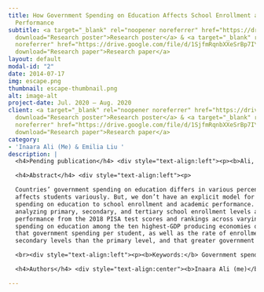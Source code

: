 ```yaml
---
title: How Government Spending on Education Affects School Enrollment and Academic
  Performance
subtitle: <a target="_blank" rel="noopener noreferrer" href="https://drive.google.com/file/d/1ddoQF_ShzWfSbWVB-XKJc5srBLEWaewJ/view?usp=sharing"
  download="Research poster">Research poster</a> & <a target="_blank" rel="noopener
  noreferrer" href="https://drive.google.com/file/d/1SjfmRqnbXXeSrBp7IYQbwx1xrIyDPnDr/view?usp=sharing"
  download="Research paper">Research paper</a>
layout: default
modal-id: "2"
date: 2014-07-17
img: escape.png
thumbnail: escape-thumbnail.png
alt: image-alt
project-date: Jul. 2020 – Aug. 2020
client: <a target="_blank" rel="noopener noreferrer" href="https://drive.google.com/file/d/1ddoQF_ShzWfSbWVB-XKJc5srBLEWaewJ/view?usp=sharing"
  download="Research poster">Research poster</a> & <a target="_blank" rel="noopener
  noreferrer" href="https://drive.google.com/file/d/1SjfmRqnbXXeSrBp7IYQbwx1xrIyDPnDr/view?usp=sharing"
  download="Research paper">Research paper</a>
category:
- 'Inaara Ali (Me) & Emilia Liu '
description: |
  <h4>Pending publication</h4> <div style="text-align:left"><p><b>Ali, I.</b> & Liu, E. (in press). How Government Spending on Education Affects School Enrollment and Academic Performance. <i>Emory Undergraduate Research Journal.</i></p></div>

  <h4>Abstract</h4> <div style="text-align:left"><p>

  Countries’ government spending on education differs in various percentages of their GDPs, and
  affects students variously. But, we don’t have an explicit model for relating government
  spending on education to school enrollment and academic performance. Therefore, we are
  analyzing primary, secondary, and tertiary school enrollment levels as well as academic
  performance from the 2018 PISA test scores and rankings across varying levels of government
  spending on education among the ten highest-GDP producing economies of the world. We found
  that government spending per student, as well as the rate of enrollment, is greater for tertiary and
  secondary levels than the primary level, and that greater government spending does not translate into better academic performance.</p></div>

  <br><div style="text-align:left"><p><b>Keywords:</b> Government spending; GDP; education; school enrollment; academic performance</p></div>

  <h4>Authors</h4> <div style="text-align:center"><b>Inaara Ali (me)</b> & Emilia Liu</div>

---
```


